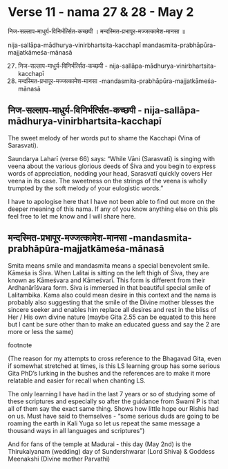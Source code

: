 # Verse 11 - nama 27 & 28 - May 2 

निज-सल्लाप-माधुर्य-विनिर्भर्त्सित-कच्छपी ।
मन्दस्मित-प्रभापूर-मज्जत्कामेश-मानसा ॥

nija-sallāpa-mādhurya-vinirbhartsita-kacchapī 
mandasmita-prabhāpūra-majjatkāmeśa-mānasā

27. निज-सल्लाप-माधुर्य-विनिर्भर्त्सित-कच्छपी - nija-sallāpa-mādhurya-vinirbhartsita-kacchapī 
28. मन्दस्मित-प्रभापूर-मज्जत्कामेश-मानसा -mandasmita-prabhāpūra-majjatkāmeśa-mānasā

## निज-सल्लाप-माधुर्य-विनिर्भर्त्सित-कच्छपी - nija-sallāpa-mādhurya-vinirbhartsita-kacchapī

The sweet melody of her words put to shame the Kacchapi (Vina of Sarasvati).

Saundarya Laharī (verse 66) says: “While Vāni (Sarasvatī) is singing with veena about the various glorious deeds of Śiva and you begin to express words of appreciation, nodding your head, Sarasvatī quickly covers Her veena in its case. The sweetness on the strings of the veena is wholly trumpted by the soft melody of your eulogistic words.” 

I have to apologise here that I have not been able to find out more on the deeper meaning of this nama.  If any of you know anything else on this pls feel free to let me know and I will share here. 

## मन्दस्मित-प्रभापूर-मज्जत्कामेश-मानसा -mandasmita-prabhāpūra-majjatkāmeśa-mānasā

Smita means smile and mandasmita means a special benevolent smile. Kāmeśa is Śiva. When Lalitai is sitting on the left thigh of Śiva, they are known as Kāmeśvara and Kāmeśvarī. This form is different from their Ardhanārīśvara form. Śiva is immersed in that beautiful special smile of Lalitambika.  Kama also could mean desire in this context and the nama is probably also suggesting that the smile of the Divine mother blesses the sincere seeker and enables him replace all desires and rest in the bliss of Her / His own divine nature (maybe Gita 2.55 can be equated to this here but I cant be sure other than to make an educated guess and say the 2 are more or less the same)


footnote

(The reason for my attempts to cross reference to the Bhagavad Gita, even if somewhat stretched at times, is this LS learning group has some serious Gita PhD’s lurking in the bushes and the references are to make it more relatable and easier for recall when chanting LS. 

The only learning I have had in the last 7 years or so of studying some of these scriptures and especially so after the guidance from Swami P is that all of them say the exact same thing. Shows how little hope our Rishis had on us. Must have said to themselves - “some serious duds are going to be roaming the earth in Kali Yuga so let us repeat the same message a thousand ways in all languages and scriptures”)

And for fans of the temple at Madurai - this day (May 2nd) is the Thirukalyanam (wedding) day of Sundershwarar (Lord Shiva) & Goddess Meenakshi (Divine mother Parvathi)
